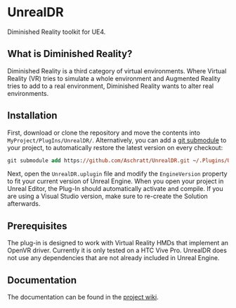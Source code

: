 # UnrealDR

Diminished Reality toolkit for UE4.

## What is Diminished Reality?

Diminished Reality is a third category of virtual environments. Where Virtual Reality (VR) tries to simulate a whole environment and Augmented Reality tries to add to a real environment, Diminished Reality wants to alter real environments.

## Installation

First, download or clone the repository and move the contents into `MyProject/PlugIns/UnrealDR/`. Alternatively, you can add a [git submodule](https://git-scm.com/book/de/v2/Git-Tools-Submodule) to your project, to automatically restore the latest version on every checkout:

```ps
git submodule add https://github.com/Aschratt/UnrealDR.git ~/.Plugins/UnrealDR/
```

Next, open the `UnrealDR.uplugin` file and modify the `EngineVersion` property to fit your current version of Unreal Engine. When you open your project in Unreal Editor, the Plug-In should automatically activate and compile. If you are using a Visual Studio version, make sure to re-create the Solution afterwards.

## Prerequisites

The plug-in is designed to work with Virtual Reality HMDs that implement an OpenVR driver. Currently it is only tested on a HTC Vive Pro. UnrealDR does not use any dependencies that are not already included in Unreal Engine.

## Documentation

The documentation can be found in the [project wiki](https://github.com/Aschratt/UnrealDR/wiki).
